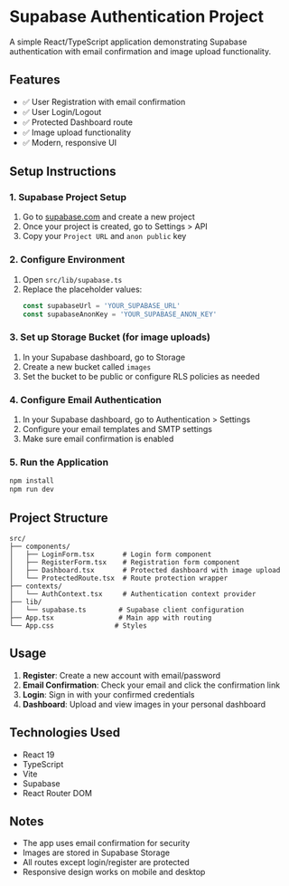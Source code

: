 # Supabase Authentication Project

A simple React/TypeScript application demonstrating Supabase authentication with email confirmation and image upload functionality.

## Features

- ✅ User Registration with email confirmation
- ✅ User Login/Logout
- ✅ Protected Dashboard route
- ✅ Image upload functionality
- ✅ Modern, responsive UI

## Setup Instructions

### 1. Supabase Project Setup

1. Go to [supabase.com](https://supabase.com) and create a new project
2. Once your project is created, go to Settings > API
3. Copy your `Project URL` and `anon public` key

### 2. Configure Environment

1. Open `src/lib/supabase.ts`
2. Replace the placeholder values:
   ```typescript
   const supabaseUrl = 'YOUR_SUPABASE_URL'
   const supabaseAnonKey = 'YOUR_SUPABASE_ANON_KEY'
   ```

### 3. Set up Storage Bucket (for image uploads)

1. In your Supabase dashboard, go to Storage
2. Create a new bucket called `images`
3. Set the bucket to be public or configure RLS policies as needed

### 4. Configure Email Authentication

1. In your Supabase dashboard, go to Authentication > Settings
2. Configure your email templates and SMTP settings
3. Make sure email confirmation is enabled

### 5. Run the Application

```bash
npm install
npm run dev
```

## Project Structure

```
src/
├── components/
│   ├── LoginForm.tsx       # Login form component
│   ├── RegisterForm.tsx    # Registration form component
│   ├── Dashboard.tsx       # Protected dashboard with image upload
│   └── ProtectedRoute.tsx  # Route protection wrapper
├── contexts/
│   └── AuthContext.tsx     # Authentication context provider
├── lib/
│   └── supabase.ts        # Supabase client configuration
├── App.tsx                # Main app with routing
└── App.css               # Styles
```

## Usage

1. **Register**: Create a new account with email/password
2. **Email Confirmation**: Check your email and click the confirmation link
3. **Login**: Sign in with your confirmed credentials
4. **Dashboard**: Upload and view images in your personal dashboard

## Technologies Used

- React 19
- TypeScript
- Vite
- Supabase
- React Router DOM

## Notes

- The app uses email confirmation for security
- Images are stored in Supabase Storage
- All routes except login/register are protected
- Responsive design works on mobile and desktop
